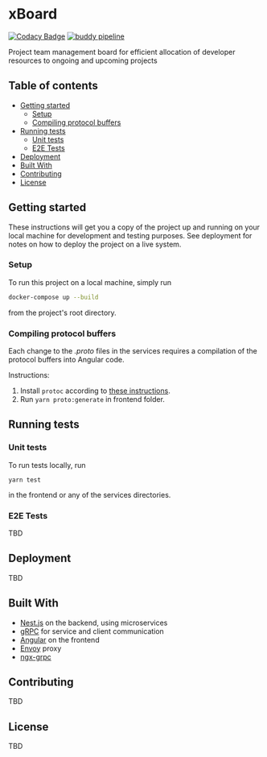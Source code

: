 # xBoard

[![Codacy Badge](https://api.codacy.com/project/badge/Grade/f493c855556648c7ae95e69b0036e400)](https://app.codacy.com/manual/mareksl/xBoard?utm_source=github.com&utm_medium=referral&utm_content=mareksl/xBoard&utm_campaign=Badge_Grade_Dashboard)
[![buddy pipeline](https://app.buddy.works/xboard-app/xboard/pipelines/pipeline/236598/badge.svg?token=3bd7174e11b1b81b22592205b9c0fb7503f186046e3abad0bc86c15015e744f8 "buddy pipeline")](https://app.buddy.works/xboard-app/xboard/pipelines/pipeline/236598)

Project team management board for efficient allocation of developer resources to ongoing and upcoming projects

## Table of contents

- [Getting started](#getting-started)
  - [Setup](#setup)
  - [Compiling protocol buffers](#compiling-protocol-buffers)
- [Running tests](#running-tests)
  - [Unit tests](#unit-tests)
  - [E2E Tests](#e2e-tests)
- [Deployment](#deployment)
- [Built With](#built-with)
- [Contributing](#contributing)
- [License](#license)

## Getting started

These instructions will get you a copy of the project up and running on your local machine for development and testing purposes. See deployment for notes on how to deploy the project on a live system.

### Setup

To run this project on a local machine, simply run

```sh
docker-compose up --build
```

from the project's root directory.

### Compiling protocol buffers

Each change to the _.proto_ files in the services requires a compilation of the protocol buffers into Angular code.

Instructions:

1. Install `protoc` according to [these instructions](https://github.com/protocolbuffers/protobuf#protocol-compiler-installation).
2. Run `yarn proto:generate` in frontend folder.

## Running tests

### Unit tests

To run tests locally, run

```
yarn test
```

in the frontend or any of the services directories.

### E2E Tests

TBD

## Deployment

TBD

## Built With

- [Nest.js](https://nestjs.com) on the backend, using microservices
- [gRPC](https://grpc.io/) for service and client communication
- [Angular](https://angular.io/) on the frontend
- [Envoy](https://www.envoyproxy.io/) proxy
- [ngx-grpc](https://github.com/ngx-grpc/core)

## Contributing

TBD

## License

TBD
